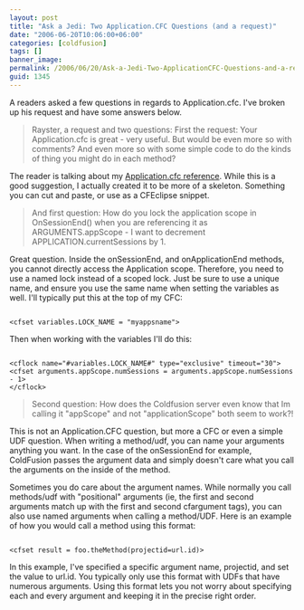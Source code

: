 ```yaml
---
layout: post
title: "Ask a Jedi: Two Application.CFC Questions (and a request)"
date: "2006-06-20T10:06:00+06:00"
categories: [coldfusion]
tags: []
banner_image: 
permalink: /2006/06/20/Ask-a-Jedi-Two-ApplicationCFC-Questions-and-a-request
guid: 1345
---
```


A readers asked a few questions in regards to Application.cfc. I've broken up his request and have some answers below.

<blockquote>
Rayster, a request and two questions:
First the request: Your Application.cfc is great - very useful.  But would be even more so with comments?  And even more so with some simple code to do the kinds of thing you might do in each method?  
</blockquote>

The reader is talking about my <a href="http://ray.camdenfamily.com/downloads/app.pdf">Application.cfc reference</a>. While this is a good suggestion, I actually created it to be more of a skeleton. Something you can cut and paste, or use as a CFEclipse snippet. 

<blockquote>
And first question: How do you lock the application scope in OnSessionEnd() when you are referencing it as ARGUMENTS.appScope - I want to decrement APPLICATION.currentSessions by 1.
</blockquote>

Great question. Inside the onSessionEnd, and onApplicationEnd methods, you cannot directly access the Application scope. Therefore, you need to use a named lock instead of a scoped lock. Just be sure to use a unique name, and ensure you use the same name when setting the variables as well. I'll typically put this at the top of my CFC:

<code>
&lt;cfset variables.LOCK_NAME = "myappsname"&gt;
</code>

Then when working with the variables I'll do this:

<code>
&lt;cflock name="#variables.LOCK_NAME#" type="exclusive" timeout="30"&gt;
&lt;cfset arguments.appScope.numSessions = arguments.appScope.numSessions - 1&gt;
&lt;/cflock&gt;
</code>

<blockquote>
Second question: How does the Coldfusion server even know that Im calling it "appScope" and not "applicationScope"  both seem to work?!
</blockquote>

This is not an Application.CFC question, but more a CFC or even a simple UDF question. When writing a method/udf, you can name your arguments anything you want. In the case of the onSessionEnd for example, ColdFusion passes the argument data and simply doesn't care what you call the arguments on the inside of the method. 

Sometimes you do care about the argument names. While normally you call methods/udf with "positional" arguments (ie, the first and second arguments match up with the first and second cfargument tags), you can also use named arguments when calling a method/UDF. Here is an example of how you would call a method using this format:

<code>
&lt;cfset result = foo.theMethod(projectid=url.id)&gt;
</code>

In this example, I've specified a specific argument name, projectid, and set the value to url.id. You typically only use this format with UDFs that have numerous arguments. Using this format lets you not worry about specifying each and every argument and keeping it in the precise right order.